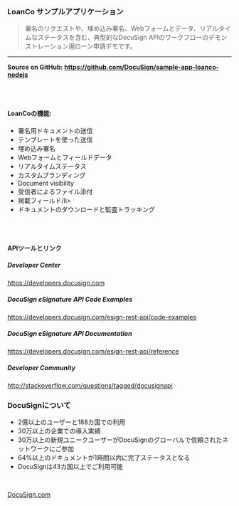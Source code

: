 
 <br />
 
### LoanCo サンプルアプリケーション 

> 署名のリクエストや、埋め込み署名、Webフォームとデータ、リアルタイムなステータスを含む、典型的なDocuSign APIのワークフローのデモンストレーション用ローン申請デモです。

<hr />

<div class="row"><div class="col-md-6">

__Source on GitHub: <a target="_blank" href="https://github.com/DocuSign/sample-app-loanco-nodejs" rel="nofollow">https://github.com/DocuSign/sample-app-loanco-nodejs</a>__

<br />
<br />

<h4>LoanCoの機能:</h4>

<ul>
<li>署名用ドキュメントの送信</li>
<li>テンプレートを使った送信</li>
<li>埋め込み署名</li>
<li>Webフォームとフィールドデータ</li>
<li>リアルタイムステータス</li>
<li>カスタムブランディング</li>
<li>Document visibility</li>
<li>受信者によるファイル添付</li>
<li>掲載フィールド/li>
<li>ドキュメントのダウンロードと監査トラッキング</li>
</ul>
</div><div class="col-md-6">

<br />
<br />
<h4>APIツールとリンク</h4>

<h5>Developer Center</h5>
<a target="_blank" href="https://developers.docusign.com">https://developers.docusign.com</a>

<h5>DocuSign eSignature API Code Examples</h5>
<a target="_blank" href="https://developers.docusign.com/esign-rest-api/code-examples">https://developers.docusign.com/esign-rest-api/code-examples</a>

<h5>DocuSign eSignature API Documentation</h5>
<a target="_blank" href="https://developers.docusign.com/esign-rest-api/reference">https://developers.docusign.com/esign-rest-api/reference</a> 

<h5>Developer Community</h5> 
<a target="_blank" href="http://stackoverflow.com/questions/tagged/docusignapi" rel="nofollow">http://stackoverflow.com/questions/tagged/docusignapi</a>

</div></div>

### DocuSignについて 

* 2億以上のユーザーと188カ国での利用
* 30万以上の企業での導入実績
* 30万以上の新規ユニークユーザーがDocuSignのグローバルで信頼されたネットワークにご参加
* 64%以上のドキュメントが1時間以内に完了ステータスとなる
* DocuSignは43カ国以上でご利用可能

<br />

[DocuSign.com](http://www.docusign.com/)
